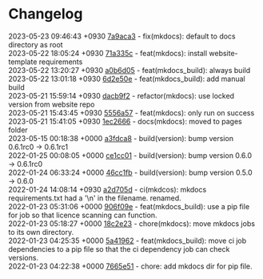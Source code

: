 # Changelog

2023-05-23 09:46:43 +0930 [7a9aca3](https://gitlab.com/nofusscomputing/projects/gitlab-ci/-/commit/7a9aca3a54b1faacb7e286bade84aff0ff4fd2e5) - fix(mkdocs): default to docs directory as root  
2023-05-22 18:05:24 +0930 [71a335c](https://gitlab.com/nofusscomputing/projects/gitlab-ci/-/commit/71a335c2667505c199bd67446327cd8794de5f52) - feat(mkdocs): install website-template requirements  
2023-05-22 13:20:27 +0930 [a0b6d05](https://gitlab.com/nofusscomputing/projects/gitlab-ci/-/commit/a0b6d05a0f3f0fa84c825007f6ec9f28c945f3ef) - feat(mkdocs_build): always build  
2023-05-22 13:01:18 +0930 [6d2e50e](https://gitlab.com/nofusscomputing/projects/gitlab-ci/-/commit/6d2e50e947839576f098bd7700e00b9d6ab4be1e) - feat(mkdocs_build): add manual build  
2023-05-21 15:59:14 +0930 [dacb9f2](https://gitlab.com/nofusscomputing/projects/gitlab-ci/-/commit/dacb9f22dd9aee1ff741c7ac8078912d9a2b0dbf) - refactor(mkdocs): use locked version from website repo  
2023-05-21 15:43:45 +0930 [5556a57](https://gitlab.com/nofusscomputing/projects/gitlab-ci/-/commit/5556a57ea5588d4f0cd1434bfdde5cd77e3b4f5c) - feat(mkdocs): only run on success  
2023-05-21 15:41:05 +0930 [1ec2666](https://gitlab.com/nofusscomputing/projects/gitlab-ci/-/commit/1ec2666e8565d5206aefaf5462f0f83f74fbbcb7) - docs(mkdocs): moved to pages folder  
2023-05-15 00:18:38 +0000 [a3fdca8](https://gitlab.com/nofusscomputing/projects/gitlab-ci/-/commit/a3fdca83bf7acb58d47792a66d1cd0728747361c) - build(version): bump version 0.6.1rc0 → 0.6.1rc1  
2022-01-25 00:08:05 +0000 [ce1cc01](https://gitlab.com/nofusscomputing/projects/gitlab-ci/-/commit/ce1cc017e26ff7f6cee586cc7d98e4d292275672) - build(version): bump version 0.6.0 → 0.6.1rc0  
2022-01-24 06:33:24 +0000 [46cc1fb](https://gitlab.com/nofusscomputing/projects/gitlab-ci/-/commit/46cc1fbb6a878e485af39e679b5184a9912c2e7f) - build(version): bump version 0.5.0 → 0.6.0  
2022-01-24 14:08:14 +0930 [a2d705d](https://gitlab.com/nofusscomputing/projects/gitlab-ci/-/commit/a2d705deb1f3898b6d5fa4d55bd995b1a7ad4b68) - ci(mkdcos): mkdocs requirements.txt had a '\n' in the filename. renamed.  
2022-01-23 05:31:06 +0000 [906f09e](https://gitlab.com/nofusscomputing/projects/gitlab-ci/-/commit/906f09e2d3285681bd982d65eda3f56cf5a5169e) - feat(mkdocs_build): use a pip file for job so that licence scanning can function.  
2022-01-23 05:18:27 +0000 [18c2e23](https://gitlab.com/nofusscomputing/projects/gitlab-ci/-/commit/18c2e2312896aa0ba07050d28155c7aaca2aee5c) - chore(mkdocs): move mkdocs jobs to its own directory.  
2022-01-23 04:25:35 +0000 [5a41962](https://gitlab.com/nofusscomputing/projects/gitlab-ci/-/commit/5a41962a994a54d99a3e7ab1bc0d7379ea14c1c2) - feat(mkdocs_build): move ci job dependencies to a pip file so that the ci dependency job can check versions.  
2022-01-23 04:22:38 +0000 [7665e51](https://gitlab.com/nofusscomputing/projects/gitlab-ci/-/commit/7665e512a5d6e5aab3f8c0a8241d4182f3362442) - chore: add mkdocs dir for pip file.  
